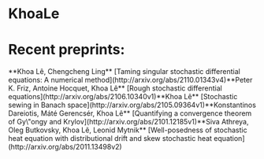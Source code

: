 # KhoaLe


# Recent preprints:
<!-- PREPRINT-LIST:START --><tr><td>**Khoa Lê, Chengcheng Ling**</td> <td>[Taming singular stochastic differential equations: A numerical method](http://arxiv.org/abs/2110.01343v4)</td></tr><tr><td>**Peter K. Friz, Antoine Hocquet, Khoa Lê**</td> <td>[Rough stochastic differential equations](http://arxiv.org/abs/2106.10340v1)</td></tr><tr><td>**Khoa Lê**</td> <td>[Stochastic sewing in Banach space](http://arxiv.org/abs/2105.09364v1)</td></tr><tr><td>**Konstantinos Dareiotis, Máté Gerencsér, Khoa Lê**</td> <td>[Quantifying a convergence theorem of Gy\&quot;ongy and Krylov](http://arxiv.org/abs/2101.12185v1)</td></tr><tr><td>**Siva Athreya, Oleg Butkovsky, Khoa Lê, Leonid Mytnik**</td> <td>[Well-posedness of stochastic heat equation with distributional drift and skew stochastic heat equation](http://arxiv.org/abs/2011.13498v2)</td></tr><!-- PREPRINT-LIST:END -->